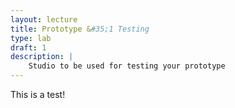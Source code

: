 ```yaml
---
layout: lecture
title: Prototype &#35;1 Testing
type: lab
draft: 1
description: |
    Studio to be used for testing your prototype
---
```


This is a test!